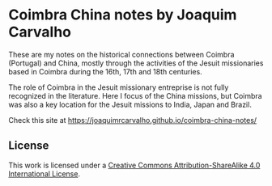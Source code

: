 # Coimbra China notes by Joaquim Carvalho

These are my notes on the historical connections between Coimbra (Portugal) and China, mostly through the activities of the Jesuit missionaries based in Coimbra during the 16th, 17th and 18th centuries.

The role of Coimbra in the Jesuit missionary entreprise is not fully recognized in the literature. Here I focus of the China missions, but Coimbra was also a key location for the Jesuit missions to India, Japan and Brazil.

Check this site at https://joaquimrcarvalho.github.io/coimbra-china-notes/

## License

This work is licensed under a [Creative Commons Attribution-ShareAlike 4.0 International License](http://creativecommons.org/licenses/by-sa/4.0/).